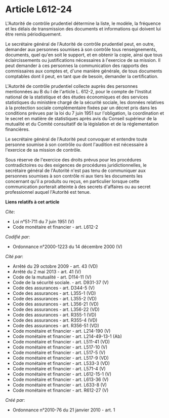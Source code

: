 # Article L612-24

L'Autorité de contrôle prudentiel détermine la liste, le modèle, la fréquence et les délais de transmission des documents et
informations qui doivent lui être remis périodiquement. 

Le secrétaire général de l'Autorité de contrôle prudentiel peut, en outre, demander aux personnes soumises à son contrôle
tous renseignements, documents, quel qu'en soit le support, et en obtenir la copie, ainsi que tous éclaircissements ou
justifications nécessaires à l'exercice de sa mission. Il peut demander à ces personnes la communication des rapports des
commissaires aux comptes et, d'une manière générale, de tous documents comptables dont il peut, en tant que de besoin,
demander la certification. 

L'Autorité de contrôle prudentiel collecte auprès des personnes mentionnées au B du I de l'article L. 612-2, pour le compte
de l'Institut national de la statistique et des études économiques et des services statistiques du ministère chargé de la
sécurité sociale, les données relatives à la protection sociale complémentaire fixées par un décret pris dans les conditions
prévues par la loi du 7 juin 1951 sur l'obligation, la coordination et le secret en matière de statistiques après avis du
Conseil supérieur de la mutualité et du Comité consultatif de la législation et de la réglementation financières. 

Le secrétaire général de l'Autorité peut convoquer et entendre toute personne soumise à son contrôle ou dont l'audition est
nécessaire à l'exercice de sa mission de contrôle. 

Sous réserve de l'exercice des droits prévus pour les procédures contradictoires ou des exigences de procédures
juridictionnelles, le secrétaire général de l'Autorité n'est pas tenu de communiquer aux personnes soumises à son contrôle ni
aux tiers les documents les concernant qu'il a produits ou reçus, en particulier lorsque cette communication porterait
atteinte à des secrets d'affaires ou au secret professionnel auquel l'Autorité est tenue.

**Liens relatifs à cet article**

_Cite_:

  - Loi n°51-711 du 7 juin 1951 (V)
  - Code monétaire et financier - art. L612-2

_Codifié par_:

  - Ordonnance n°2000-1223 du 14 décembre 2000 (V)

_Cité par_:

  - Arrêté du 29 octobre 2009 - art. 43 (VD)
  - Arrêté du 2 mai 2013 - art. 41 (V)
  - Code de la mutualité - art. D114-11 (V)
  - Code de la sécurité sociale. - art. D931-37 (V)
  - Code des assurances - art. D344-5 (V)
  - Code des assurances - art. L355-1 (VD)
  - Code des assurances - art. L355-2 (VD)
  - Code des assurances - art. L356-21 (VD)
  - Code des assurances - art. L356-22 (VD)
  - Code des assurances - art. R355-1 (VD)
  - Code des assurances - art. R355-4 (VD)
  - Code des assurances - art. R356-51 (VD)
  - Code monétaire et financier - art. L214-190 (V)
  - Code monétaire et financier - art. L214-49-13-1 (Ab)
  - Code monétaire et financier - art. L511-41 (VD)
  - Code monétaire et financier - art. L517-10 (V)
  - Code monétaire et financier - art. L517-5 (V)
  - Code monétaire et financier - art. L517-9 (VD)
  - Code monétaire et financier - art. L533-3 (VD)
  - Code monétaire et financier - art. L571-4 (V)
  - Code monétaire et financier - art. L612-15-1 (V)
  - Code monétaire et financier - art. L613-36 (V)
  - Code monétaire et financier - art. L633-8 (V)
  - Code monétaire et financier - art. R612-27 (V)

_Créé par_:

  - Ordonnance n°2010-76 du 21 janvier 2010 - art. 1
